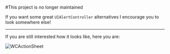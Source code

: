 #This project is no longer maintained

If you want some great `UIAlertController` alternatives I encourage you to look somewhere else!

---

If you are still interested how it looks like, here you are:

![WCActionSheet](/Action_sheet_mov.gif)
